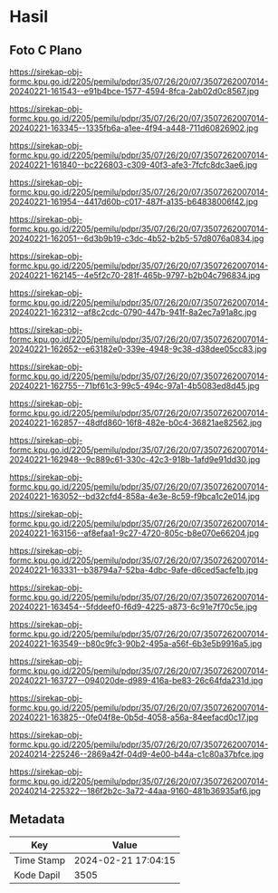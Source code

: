 # Hasil

## Foto C Plano

https://sirekap-obj-formc.kpu.go.id/2205/pemilu/pdpr/35/07/26/20/07/3507262007014-20240221-161543--e91b4bce-1577-4594-8fca-2ab02d0c8567.jpg

https://sirekap-obj-formc.kpu.go.id/2205/pemilu/pdpr/35/07/26/20/07/3507262007014-20240221-163345--1335fb6a-a1ee-4f94-a448-711d60826902.jpg

https://sirekap-obj-formc.kpu.go.id/2205/pemilu/pdpr/35/07/26/20/07/3507262007014-20240221-161840--bc226803-c309-40f3-afe3-7fcfc8dc3ae6.jpg

https://sirekap-obj-formc.kpu.go.id/2205/pemilu/pdpr/35/07/26/20/07/3507262007014-20240221-161954--4417d60b-c017-487f-a135-b64838006f42.jpg

https://sirekap-obj-formc.kpu.go.id/2205/pemilu/pdpr/35/07/26/20/07/3507262007014-20240221-162051--6d3b9b19-c3dc-4b52-b2b5-57d8076a0834.jpg

https://sirekap-obj-formc.kpu.go.id/2205/pemilu/pdpr/35/07/26/20/07/3507262007014-20240221-162145--4e5f2c70-281f-465b-9797-b2b04c796834.jpg

https://sirekap-obj-formc.kpu.go.id/2205/pemilu/pdpr/35/07/26/20/07/3507262007014-20240221-162312--af8c2cdc-0790-447b-941f-8a2ec7a91a8c.jpg

https://sirekap-obj-formc.kpu.go.id/2205/pemilu/pdpr/35/07/26/20/07/3507262007014-20240221-162652--e63182e0-339e-4948-9c38-d38dee05cc83.jpg

https://sirekap-obj-formc.kpu.go.id/2205/pemilu/pdpr/35/07/26/20/07/3507262007014-20240221-162755--71bf61c3-99c5-494c-97a1-4b5083ed8d45.jpg

https://sirekap-obj-formc.kpu.go.id/2205/pemilu/pdpr/35/07/26/20/07/3507262007014-20240221-162857--48dfd860-16f8-482e-b0c4-36821ae82562.jpg

https://sirekap-obj-formc.kpu.go.id/2205/pemilu/pdpr/35/07/26/20/07/3507262007014-20240221-162948--9c889c61-330c-42c3-918b-1afd9e91dd30.jpg

https://sirekap-obj-formc.kpu.go.id/2205/pemilu/pdpr/35/07/26/20/07/3507262007014-20240221-163052--bd32cfd4-858a-4e3e-8c59-f9bca1c2e014.jpg

https://sirekap-obj-formc.kpu.go.id/2205/pemilu/pdpr/35/07/26/20/07/3507262007014-20240221-163156--af8efaa1-9c27-4720-805c-b8e070e66204.jpg

https://sirekap-obj-formc.kpu.go.id/2205/pemilu/pdpr/35/07/26/20/07/3507262007014-20240221-163331--b38794a7-52ba-4dbc-9afe-d6ced5acfe1b.jpg

https://sirekap-obj-formc.kpu.go.id/2205/pemilu/pdpr/35/07/26/20/07/3507262007014-20240221-163454--5fddeef0-f6d9-4225-a873-6c91e7f70c5e.jpg

https://sirekap-obj-formc.kpu.go.id/2205/pemilu/pdpr/35/07/26/20/07/3507262007014-20240221-163549--b80c9fc3-90b2-495a-a56f-6b3e5b9916a5.jpg

https://sirekap-obj-formc.kpu.go.id/2205/pemilu/pdpr/35/07/26/20/07/3507262007014-20240221-163727--094020de-d989-416a-be83-26c64fda231d.jpg

https://sirekap-obj-formc.kpu.go.id/2205/pemilu/pdpr/35/07/26/20/07/3507262007014-20240221-163825--0fe04f8e-0b5d-4058-a56a-84eefacd0c17.jpg

https://sirekap-obj-formc.kpu.go.id/2205/pemilu/pdpr/35/07/26/20/07/3507262007014-20240214-225246--2869a42f-04d9-4e00-b44a-c1c80a37bfce.jpg

https://sirekap-obj-formc.kpu.go.id/2205/pemilu/pdpr/35/07/26/20/07/3507262007014-20240214-225322--186f2b2c-3a72-44aa-9160-481b36935af6.jpg


## Metadata

| Key        | Value               |
| ---------- | ------------------- |
| Time Stamp | 2024-02-21 17:04:15 |
| Kode Dapil | 3505                |



